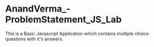 # AnandVerma_-ProblemStatement_JS_Lab
This is a Basic Javascript Application which contains multiple choice questions with it's answers.

